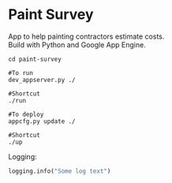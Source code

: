 # Paint Survey

App to help painting contractors estimate costs.  
Build with Python and Google App Engine.

````dos
cd paint-survey

#To run
dev_appserver.py ./
    
#Shortcut
./run

#To deploy
appcfg.py update ./

#Shortcut
./up
````

Logging:

````python
logging.info("Some log text")
````
